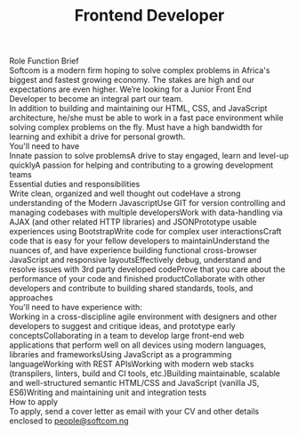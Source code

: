 ---
title:              Frontend Developer
location:           Lagos
contract_type:      Full time  
department:         Engineering
featured_image:     /uploads/headers/openings-header.jpg
body: |-
    ### Role Function Brief
    Softcom is a modern firm hoping to solve complex problems in Africa's biggest and fastest growing economy. The stakes are high and our expectations are even higher. We’re looking for a Junior Front End Developer to become an integral part our team.

    In addition to building and maintaining our HTML, CSS, and JavaScript architecture, he/she must be able to work in a fast pace environment while solving complex problems on the fly. Must have a high bandwidth for learning and exhibit a drive for personal growth.

    ### You'll need to have
    - Innate passion to solve problems
    - A drive to stay engaged, learn and level-up quickly
    - A passion for helping and contributing to a growing development teams


    ### Essential duties and responsibilities
    - Write clean, organized and well thought out code
    - Have a strong understanding of the Modern Javascript
    - Use GIT for version controlling and managing codebases with multiple developers
    - Work with data-handling via AJAX (and other related HTTP libraries) and JSON
    - Prototype usable experiences using Bootstrap
    - Write code for complex user interactions
    - Craft code that is easy for your fellow developers to maintain
    - Understand the nuances of, and have experience building functional cross-browser JavaScript and responsive layouts
    - Effectively debug, understand and resolve issues with 3rd party developed code
    - Prove that you care about the performance of your code and finished product
    - Collaborate with other developers and contribute to building shared standards, tools, and approaches
    
    ### You'll need to have experience with:
    - Working in a cross-discipline agile environment with designers and other developers to suggest and critique ideas, and prototype early concepts
    - Collaborating in a team to develop large front-end web applications that perform well on all devices using modern languages, libraries and frameworks
    - Using JavaScript as a programming language
    - Working with REST APIs
    - Working with modern web stacks (transpilers, linters, build and CI tools, etc.)
    - Building maintainable, scalable and well-structured semantic HTML/CSS and JavaScript (vanilla JS, ES6)
    - Writing and maintaining unit and integration tests

    ### How to apply
    To apply, send a cover letter as email with your CV and other details enclosed to [people@softcom.ng](mailto:people@softcom.ng)
---